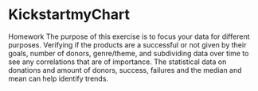 # KickstartmyChart
Homework
The purpose of this exercise is to focus your data for different purposes. Verifying if the products are a successful or not given by their goals, number of donors, genre/theme, and subdividing data over time to see any correlations that are of importance. The statistical data on donations and amount of donors, success, failures and the median and mean can help identify trends. 
